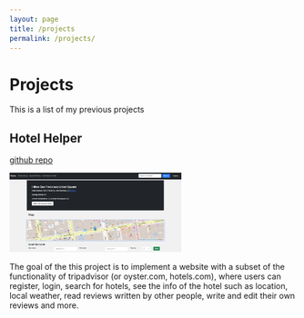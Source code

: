 ```yaml
---
layout: page
title: /projects
permalink: /projects/
---
```


# Projects

This is a list of my previous projects

## Hotel Helper

[github repo](https://github.com/tim61114/Hotel-Helper)

<!-- ![alt text](/assets/hotel_helper_snapshot.png) -->
<img src="/assets/hotel_helper_snapshot.png"  width="60%" height="60%">

The goal of the this project is to implement a website with a subset of the functionality of tripadvisor (or oyster.com, hotels.com), where users can register, login, search for hotels, see the info of the hotel such as location, local weather, read reviews written by other people, write and edit their own reviews and more.

